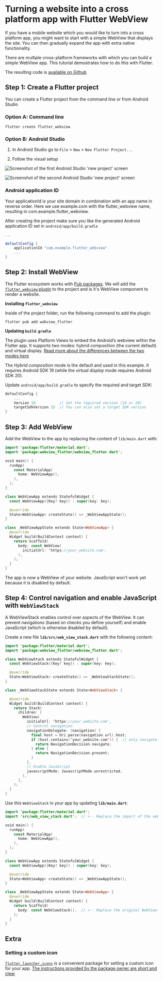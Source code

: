# Turning a website into a cross platform app with Flutter WebView

If you have a mobile website which you would like to turn into a cross platform app, you might want to start with a simple WebView that displays the site. You can then gradually expand the app with extra native functionality.

There are multiple cross-platform frameworks with which you can build a simple WebView app. This tutorial demostrates how to do this with Flutter.

The resulting code is [available on Github](https://github.com/Stijn-B/flutter-webview-example)

## Step 1: Create a Flutter project

You can create a Flutter project from the command line or from Android Studio

### Option A: Command line

```
flutter create flutter_webview
```

### Option B: Android Studio

1. In Android Studio go to `File` > `New` > `New Flutter Project...`

2. Follow the visual setup

![Screenshot of the first Android Studio 'new project' screen](new-project-1.png)

![Screenshot of the second Android Studio 'new project' screen](new-project-2.png)

### Android application ID

Your applicationId is your site domain in combination with an app name in reverse order. Here we use example.com with the flutter_webview name, resulting in com.example.flutter_webview.

After creating the project make sure you like the generated Android application ID set in `android/app/build.gradle`

```gradle
...

defaultConfig {
    applicationId "com.example.flutter_webview"
    ...
}
```

## Step 2: Install WebView

The Flutter ecosystem works with [Pub packages](https://pub.dev/flutter). We will add the [`flutter_webview` plugin](https://pub.dev/packages/webview_flutter) to the project and is it's WebView component to render a website.

**Installing `flutter_webview`**

Inside of the project folder, run the following command to add the plugin:

```shell
flutter pub add webview_flutter
```

**Updating `build.gradle`**

The plugin uses Platform Views to embed the Android’s webview within the Flutter app. It supports two modes: hybrid composition (the current default) and virtual display. [Read more about the differences between the two modes here](https://pub.dev/packages/webview_flutter#android-platform-views)

The *Hybrid composition* mode is the default and used in this example. It requires Android SDK 19 (while the *virtual display* mode requires Android SDK 20). 

Update `android/app/build.gradle` to specify the required and target SDK:

```gradle
defaultConfig {
    ...
    Version 19           // Set the required version (19 or 20)
    targetSdkVersion 33  // You can also set a target SDK version
}
```

## Step 3: Add WebView

Add the WebView to the app by replacing the content of `lib/main.dart` with:

```kotlin
import 'package:flutter/material.dart';
import 'package:webview_flutter/webview_flutter.dart';

void main() {
  runApp(
    const MaterialApp(
      home: WebViewApp(),
    ),
  );
}

class WebViewApp extends StatefulWidget {
  const WebViewApp({Key? key}) : super(key: key);

  @override
  State<WebViewApp> createState() => _WebViewAppState();
}

class _WebViewAppState extends State<WebViewApp> {
  @override
  Widget build(BuildContext context) {
    return Scaffold(
      body: const WebView(
        initialUrl: 'https://your_website.com',
      ),
    );
  }
}
```

The app is now a WebView of your website. JavaScript won't work yet because it is disabled by default.

## Step 4: Control navigation and enable JavaScript with `WebViewStack`

A WebViewStack enables control over aspects of the WebView. It can prevent navigations (based on checks you define yourself) and enable JavaScript (which is otherwise disabled by default).

Create a new file **`lib/src/web_view_stack.dart`** with the following content:

```kotlin
import 'package:flutter/material.dart';
import 'package:webview_flutter/webview_flutter.dart';

class WebViewStack extends StatefulWidget {
  const WebViewStack({Key? key}) : super(key: key);

  @override
  State<WebViewStack> createState() => _WebViewStackState();
}

class _WebViewStackState extends State<WebViewStack> {

  @override
  Widget build(BuildContext context) {
    return Stack(
      children: [
        WebView(
          initialUrl: 'https://your_website.com',
          // Control navigation
          navigationDelegate: (navigation) {
            final host = Uri.parse(navigation.url).host;
            if (host.contains('your_website.com')) {  // only navigate if the destination contains your domain
              return NavigationDecision.navigate;
            } else {
              return NavigationDecision.prevent;
            }
          },
          // Enable JavaScript
          javascriptMode: JavascriptMode.unrestricted,
        ),
      ],
    );
  }
}
```

Use this `WebViewStack` in your app by updating **`lib/main.dart`**:

```kotlin
import 'package:flutter/material.dart';
import 'src/web_view_stack.dart';  // <-- Replace the import of the webview_flutter package with an import of your WebViewStack

void main() {
  runApp(
    const MaterialApp(
      home: WebViewApp(),
    ),
  );
}

class WebViewApp extends StatefulWidget {
  const WebViewApp({Key? key}) : super(key: key);

  @override
  State<WebViewApp> createState() => _WebViewAppState();
}

class _WebViewAppState extends State<WebViewApp> {
  @override
  Widget build(BuildContext context) {
    return Scaffold(
      body: const WebViewStack(),  // <-- Replace the original WebView with you WebViewStack
    );
  }
}
```

## Extra

### Setting a custom icon

[`flutter_launcher_icons`](https://pub.dev/packages/flutter_launcher_icons) is a convenient package for setting a custom icon for your app. [The instructions provided by the package owner are short and clear](https://pub.dev/packages/flutter_launcher_icons#book-guide)
